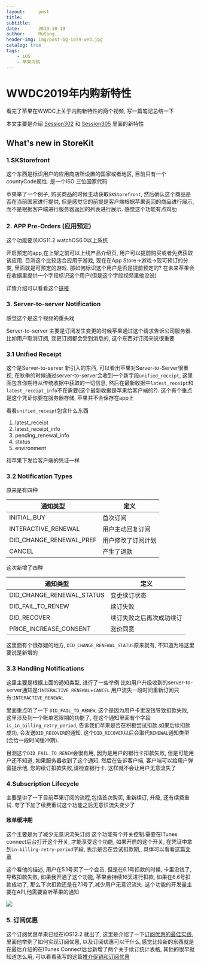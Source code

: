 ```yaml
---
layout:     post
title:      
subtitle:   
date:       2019-10-19
author:     Mutong
header-img: img/post-bg-ios9-web.jpg
catalog: true
tags:
    - iOS
    - 苹果内购
---
```



# WWDC2019年内购新特性

看完了苹果在WWDC上关于内购新特性的两个视频, 写一篇笔记总结一下

本文主要是介绍 [Session302](https://developer.apple.com/videos/play/wwdc2019/302/) 和 [Session305](https://developer.apple.com/videos/play/wwdc2019/305/) 里面的新特性

## What's new in StoreKit


### 1.SKStorefront

这个东西是标识用户的应用商店所设置的国家或者地区, 目前只有一个countyCode属性. 是一个ISO 三位国家代码

苹果举了一个例子, 购买商品的时候主动获取`SKStorefront`, 然后确认这个商品是否在当前国家进行提供, 但是感觉它的前提是客户端根据苹果返回的商品进行展示, 而不是根据客户端进行服务器返回的列表进行展示. 感觉这个功能有点鸡肋

### 2. APP Pre-Orders (应用预定)

这个功能要求iOS11.2 watchOS6.0以上系统

开启预定的app,在上架之前可以上线产品介绍页, 用户可以提前购买或者免费获取该应用. 目测这个比较适合应用于游戏, 现在在App Store->游戏->现可预订的分类, 里面就是可预定的游戏. 那如何标识这个用户是否是提前预定的? 在未来苹果会在收据里提供一个字段标识这个用户(但是这个字段视频里他没说)

详情介绍可以看看这个[链接](https://developer.apple.com/cn/app-store/pre-orders/)

### 3. Server-to-server Notification
感觉这个是这个视频的重头戏

Server-to-server 主要是订阅发生变更的时候苹果通过这个请求告诉公司服务器. 比如用户取消订阅, 变更订阅都会受到消息的, 这个东西对订阅来说很重要

### 3.1 Unified Receipt
这个是Server-to-server 新引入的东西, 可以看出苹果对Server-to-Server很重视, 在秋季的时候通过server-to-server会收到一个新字段`unified_receipt`, 这里面包含你期待从传统收据中获取的一切信息, 然后在最新收据中`latest_receipt`和`latest_receipt_info`不在需要(这个最新收据是苹果给客户端的?). 这个有个重点是这个凭证你要在服务器存储, 苹果并不会保存在app上

看看`unified_receipt`包含什么东西

1. latest_receipt
2. latest_receipt_info
3. pending_renewal_info
4. status
5. environment

和苹果下发给客户端的凭证一样

### 3.2 Notification Types
原来是有四种

|通知类型|定义|
|-|-|
|INITIAL_BUY|首次订阅|
|INTERACTIVE_RENEWAL|用户主动回复订阅|
|DID_CHANGE_RENEWAL_PREF|用户修改了订阅计划|
|CANCEL|产生了退款|

这次新增了四种

|通知类型|定义|
|-|-|
|DID_CHANGE_RENEWAL_STATUS|变更续订状态|
|DID_FAIL_TO_RENEW|续订失败|
|DID_RECOVER|续订失败之后再次成功续订|
|PRICE_INCREASE_CONSENT|涨价同意|

这里面有个很存疑的地方, `DID_CHANGE_RENEWAL_STATUS`原来就有, 不知道为啥这里要说是新增的

### 3.3 Handling Notifications

这里主要是根据上面的通知类型, 进行了一些举例
比如用户升级收到的server-to-server通知是:`INTERACTIVE_RENEWAL`+`CANCEL`
用户流失一段时间重新订阅只有:`INTERACTIVE_RENEWAL`

里面重点听了一下 `DID_FAIL_TO_RENEW`, 这个是因为用户卡里没钱导致扣款失败, 这里涉及到一个账单宽限期的功能了, 在这个通知里面有个字段`is_in_billing_retry_period`, 告诉我们苹果是否在积极尝试扣款.如果后续扣款成功, 会发送`DID_RECOVER`的通知. 这个`DID_RECOVER`以后会取代`RENEWAL`通知类型(会给一段时间缓冲期).

目测这个`DID_FAIL_TO_RENEW`会很有用, 因为是用户的银行卡扣款失败, 但是可能用户还不知道, 如果服务器收到了这个通知, 然后在告诉客户端, 客户端可以给用户弹窗提示他, 您的续订扣款失败,请检查银行卡. 这样就不会让用户无意流失了

### 4.Subscription Lifecycle

主要是讲了一下目前苹果订阅的流程,包括首次购买, 重新续订, 升级, 还有续费重试. 夸了下加了续费重试这个功能之后无意识流失变少了

#### 账单缓冲期

这个主要是为了减少无意识流失订阅
这个功能有个开关控制.需要在ITunes connect后台打开这个开关, 才能享受这个功能, 如果开启的这个开关, 在凭证中拿到`in-billing-retry-period`字段, 表示是否在尝试扣款期,, 具体可以看看这篇[文章](https://developer.apple.com/documentation/storekit/in-app_purchase/reducing_involuntary_subscriber_churn?language=objc)

这个看他的描述, 用户在5.1号买了一个会员, 但是在6.1号扣款的时候, 卡里没钱了, 导致扣款失败, 如果我开通了这个功能, 苹果会持续16天进行扣款, 如果在6.6号扣款成功了, 那么下次扣款还是在7.1号了,减少用户无意识流失. 这个功能的开发量主要在API,他需要监听苹果的通知

![](https://docs-assets.developer.apple.com/published/7896a459a1/9bcf50ea-e1a6-4f64-8bab-a025ccbd0b02.png)


### 5. 订阅优惠

这个订阅优惠苹果已经在iOS12.2 就出了, 这里是介绍了一下[订阅优惠的最佳实践](https://developer.apple.com/videos/play/wwdc2019/305/), 里面他举例了如何实现订阅优惠, 以及订阅优惠可以干什么,感觉比较新的东西就是在最后介绍的在ITunes Connect后台新增了两个关于续订统计表格, 其他的很早就知道怎么用, 可以看看我写的这篇[推介促销和订阅优惠](https://moji.wemomo.com/doc#/detail/90652)